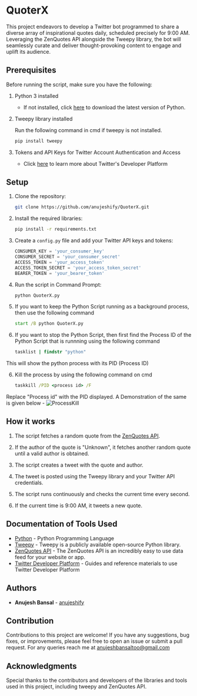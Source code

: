 # QuoterX

This project endeavors to develop a Twitter bot programmed to share a diverse array of inspirational quotes daily, scheduled precisely for 9:00 AM. Leveraging the ZenQuotes API alongside the Tweepy library, the bot will seamlessly curate and deliver thought-provoking content to engage and uplift its audience.

## Prerequisites

Before running the script, make sure you have the following:

1. Python 3 installed
    - If not installed, click [here](https://www.python.org/downloads/) to download the latest version of Python.

2. Tweepy library installed

    Run the following command in cmd if tweepy is not installed.    
    ```cmd
    pip install tweepy
    ```

3. Tokens and API Keys for Twitter Account Authentication and Access
    - Click [here](https://developer.twitter.com/en) to learn more about Twitter's Developer Platform

## Setup

1. Clone the repository:

    ```bash
    git clone https://github.com/anujeshify/QuoterX.git
    ```

2. Install the required libraries:

    ```cmd
    pip install -r requirements.txt
    ```

3. Create a `config.py` file and add your Twitter API keys and tokens:

    ```python
    CONSUMER_KEY = 'your_consumer_key'
    CONSUMER_SECRET = 'your_consumer_secret'
    ACCESS_TOKEN = 'your_access_token'
    ACCESS_TOKEN_SECRET = 'your_access_token_secret'
    BEARER_TOKEN = 'your_bearer_token'
    ```

4. Run the script in Command Prompt:

    ```cmd
    python QuoterX.py
    ```

5. If you want to keep the Python Script running as a background process, then use the following command

    ```cmd
    start /B python QuoterX.py
    ```

5. If you want to stop the Python Script, then first find the Process ID of the Python Script that is runnning using the following command

    ```cmd
    tasklist | findstr "python"
    ```
This will show the python process with its PID (Process ID)

6. Kill the process by using the following command on cmd

    ```cmd
    taskkill /PID <process id> /F
    ```

Replace "Process id" with the PID displayed.
A Demonstration of the same is given below -
![ProcessKill](PATH)

## How it works

1. The script fetches a random quote from the [ZenQuotes API](https://zenquotes.io/).

2. If the author of the quote is "Unknown", it fetches another random quote until a valid author is obtained.

3. The script creates a tweet with the quote and author.

4. The tweet is posted using the Tweepy library and your Twitter API credentials.

5. The script runs continuously and checks the current time every second.

6. If the current time is 9:00 AM, it tweets a new quote.

## Documentation of Tools Used

* [Python](https://docs.python.org/3/) - Python Programming Language
* [Tweepy](https://docs.tweepy.org/en/stable/index.html) - Tweepy is a publicly available open-source Python library.
* [ZenQuotes API](https://docs.zenquotes.io/zenquotes-documentation/) - The ZenQuotes API is an incredibly easy to use data feed for your website or app.
* [Twitter Developer Platform](https://developer.twitter.com/en/docs) - Guides and reference materials to use Twitter Developer Platform


## Authors

* **Anujesh Bansal** - [anujeshify](https://github.com/anujeshify)

## Contribution
Contributions to this project are welcome! If you have any suggestions, bug fixes, or improvements, please feel free to open an issue or submit a pull request.
For any queries reach me at [anujeshbansaltoo@gmail.com](anujeshbansaltoo@gmail.com)

## Acknowledgments
Special thanks to the contributors and developers of the libraries and tools used in this project, including tweepy and ZenQuotes API.